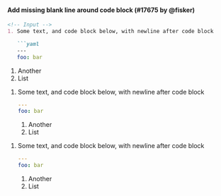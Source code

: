 #### Add missing blank line around code block (#17675 by @fisker)

<!-- prettier-ignore -->
```md
<!-- Input -->
1. Some text, and code block below, with newline after code block

   ```yaml
   ---
   foo: bar
   ```

   1. Another
   2. List

<!-- Prettier stable -->
1. Some text, and code block below, with newline after code block

   ```yaml
   ---
   foo: bar
   ```
   1. Another
   2. List

<!-- Prettier main -->
1. Some text, and code block below, with newline after code block

   ```yaml
   ---
   foo: bar
   ```

   1. Another
   2. List
```
